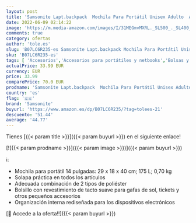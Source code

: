 ```yaml
---
layout: post
title: 'Samsonite Lapt.backpack  Mochila Para Portátil Unisex Adulto  Azul  blue   14 Zoll 40 Cm - 17.5 L'
date: 2022-06-09 02:14:22
image: 'https://m.media-amazon.com/images/I/31MEGmvMXRL._SL500_._SL400_.jpg'
comments: true
category: ofertas
author: 'tole.es'
slug: 'B07LC6R235-es Samsonite Lapt.backpack Mochila Para Portátil Unisex...'
sku: 'B07LC6R235-es'
tags: [ 'Accesorios','Accesorios para portátiles y netbooks','Bolsas y fundas para portátiles y netbooks','Informática','Mochilas para portátiles y netbooks','mochila','samsonite','🇪🇸', ]
actualPrice: 33.99 EUR
currency: EUR
price: 33.99
comparePrice: 70.0 EUR
prodname: 'Samsonite Lapt.backpack  Mochila Para Portátil Unisex Adulto  Azul  blue   14 Zoll 40 Cm - 17.5 L'
country: 'es'
flag: '🇪🇸'
brand: 'Samsonite'
buyurl: 'https://www.amazon.es/dp/B07LC6R235/?tag=tolees-21'
descuento: '51.44'
average: '44.77'
---
```


Tienes [{{< param title >}}]({{< param buyurl >}}) en el siguiente enlace!

[![{{< param prodname >}}]({{< param image >}})]({{< param buyurl >}})

ℹ️:

- Mochila para portátil 14 pulgadas: 29 x 18 x 40 cm; 175 L; 0,70 kg
- Solapa práctica en todos los artículos
- Adecuada combinación de 2 tipos de poliéster
- Bolsillo con revestimiento de tacto suave para gafas de sol, tickets y otros pequeños accesorios
- Organización interna rediseñada para los dispositivos electrónicos

[🛒 Accede a la oferta!!]({{< param buyurl >}})
